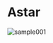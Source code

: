 # Astar

![sample001](https://user-images.githubusercontent.com/27673790/147404036-cec52244-37c8-4c4b-a88d-f4d11d8464a6.gif)